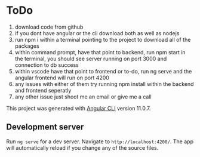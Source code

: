 # ToDo
1. download code from github
2. if you dont have angular or the cli download both as well as nodejs 
3. run npm i within a terminal pointing to the project to download all of the packages
4. within command prompt, have that point to backend, run npm start in the terminal, you should see server running on port 3000 and connection to db success
5. within vscode have that point to frontend or to-do, run ng serve and the angular frontend will run on port 4200
6. any issues with either of them try running npm install within the backend and frontend seperatly
7. any other issue just shoot me an email or give me a call


This project was generated with [Angular CLI](https://github.com/angular/angular-cli) version 11.0.7.

## Development server

Run `ng serve` for a dev server. Navigate to `http://localhost:4200/`. The app will automatically reload if you change any of the source files.

